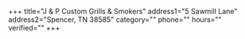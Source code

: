+++
title="J & P Custom Grills & Smokers"
address1="5 Sawmill Lane"
address2="Spencer, TN  38585"
category=""
phone=""
hours=""
verified=""
+++
